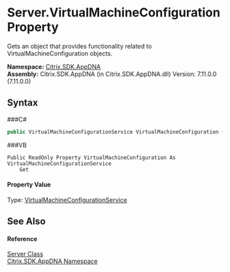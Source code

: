 # Server.VirtualMachineConfiguration Property 
 

Gets an object that provides functionality related to VirtualMachineConfiguration objects.

**Namespace:**&nbsp;<a href="N_Citrix_SDK_AppDNA">Citrix.SDK.AppDNA</a><br />**Assembly:**&nbsp;Citrix.SDK.AppDNA (in Citrix.SDK.AppDNA.dll) Version: 7.11.0.0 (7.11.0.0)

## Syntax

###C#
```csharp
public VirtualMachineConfigurationService VirtualMachineConfiguration { get; }
```

###VB
```vbnet
Public ReadOnly Property VirtualMachineConfiguration As VirtualMachineConfigurationService
	Get
```


#### Property Value
Type: <a href="T_Citrix_SDK_AppDNA_VirtualMachineConfigurationService">VirtualMachineConfigurationService</a>

## See Also


#### Reference
<a href="T_Citrix_SDK_AppDNA_Server">Server Class</a><br /><a href="N_Citrix_SDK_AppDNA">Citrix.SDK.AppDNA Namespace</a><br />